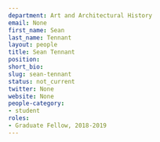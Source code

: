 ```yaml
---
department: Art and Architectural History
email: None
first_name: Sean
last_name: Tennant
layout: people
title: Sean Tennant
position:
short_bio:
slug: sean-tennant
status: not_current
twitter: None
website: None
people-category:
- student
roles:
- Graduate Fellow, 2018-2019
---
```

